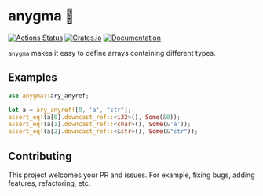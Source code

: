 # anygma 🦝

[![Actions Status](https://github.com/kumavale/anygma/workflows/CI/badge.svg)](https://github.com/kumavale/anygma/actions)
[![Crates.io](https://img.shields.io/crates/v/anygma.svg)](https://crates.io/crates/anygma)
[![Documentation](https://docs.rs/anygma/badge.svg)](https://docs.rs/anygma)

`anygma` makes it easy to define arrays containing different types.

## Examples

```rust
use anygma::ary_anyref;

let a = ary_anyref![0, 'a', "str"];
assert_eq!(a[0].downcast_ref::<i32>(), Some(&0));
assert_eq!(a[1].downcast_ref::<char>(), Some(&'a'));
assert_eq!(a[2].downcast_ref::<&str>(), Some(&"str"));
```

## Contributing

This project welcomes your PR and issues. For example, fixing bugs, adding features, refactoring, etc.
